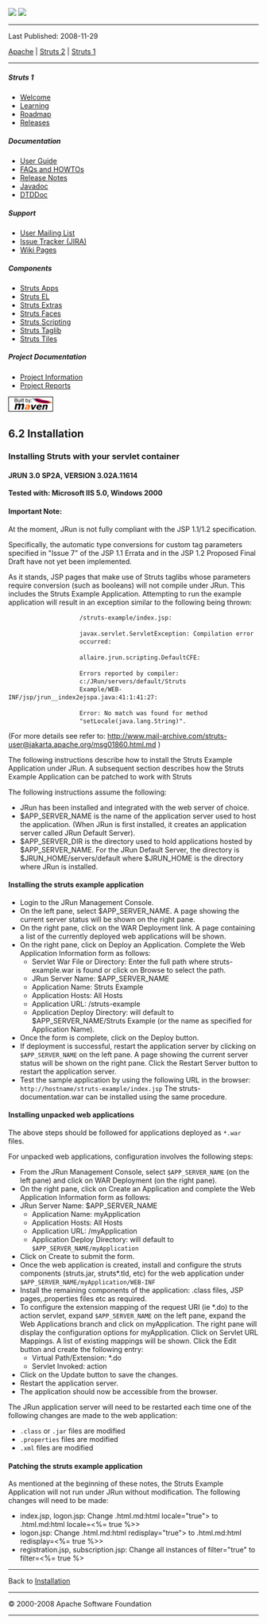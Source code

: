 <span id="bannerLeft">[![](http://www.apache.org/images/asf-logo.gif)](http://www.apache.org/)</span> <span id="bannerRight">[![](../images/struts.gif)]()</span>

------------------------------------------------------------------------

Last Published: 2008-11-29

[Apache](http://www.apache.org/) | [Struts 2](../2.x/) | [Struts 1](../1.x/)

------------------------------------------------------------------------

##### Struts 1

-   [Welcome](../index.html.md)
-   [Learning](../learning.html.md)
-   [Roadmap](../roadmap.html.md)
-   [Releases](../downloads.html.md)

##### Documentation

-   [User Guide](../userGuide/index.html.md)
-   [FAQs and HOWTOs](../faqs/index.html.md)
-   [Release Notes](../userGuide/release-notes.html.md)
-   [Javadoc](../apidocs/index.html.md)
-   [DTDDoc](../dtddoc/index.html.md)

##### Support

-   [User Mailing List](../mail.html.md)
-   [Issue Tracker (JIRA)](http://issues.apache.org/struts/)
-   [Wiki Pages](http://wiki.apache.org/struts/)

##### Components

-   [Struts Apps](../struts-apps/index.html.md)
-   [Struts EL](../struts-el/index.html.md)
-   [Struts Extras](../struts-extras/index.html.md)
-   [Struts Faces](../struts-faces/index.html.md)
-   [Struts Scripting](../struts-scripting/index.html.md)
-   [Struts Taglib](../struts-taglib/index.html.md)
-   [Struts Tiles](../struts-tiles/index.html.md)

##### Project Documentation

-   [Project Information](../project-info.html.md)
-   [Project Reports](../project-reports.html.md)

[![Built by Maven](../images/logos/maven-feather.png)](http://maven.apache.org/ "Built by Maven")

<span id="a6.2_Installation"></span>6.2 Installation
----------------------------------------------------

### <span id="Installing_Struts_with_your_servlet_container"></span>Installing Struts with your servlet container

#### JRUN 3.0 SP2A, VERSION 3.02A.11614

**Tested with: Microsoft IIS 5.0, Windows 2000**
#### Important Note:

At the moment, JRun is not fully compliant with the JSP 1.1/1.2 specification.

Specifically, the automatic type conversions for custom tag parameters specified in "Issue 7" of the JSP 1.1 Errata and in the JSP 1.2 Proposed Final Draft have not yet been implemented.

As it stands, JSP pages that make use of Struts taglibs whose parameters require conversion (such as booleans) will not compile under JRun. This includes the Struts Example Application. Attempting to run the example application will result in an exception similar to the following being thrown:

                        /struts-example/index.jsp:

                        javax.servlet.ServletException: Compilation error
                        occurred:

                        allaire.jrun.scripting.DefaultCFE:

                        Errors reported by compiler:
                        c:/JRun/servers/default/Struts
                        Example/WEB-INF/jsp/jrun__index2ejspa.java:41:1:41:27:

                        Error: No match was found for method
                        "setLocale(java.lang.String)".
                    

(For more details see refer to:
 <http://www.mail-archive.com/struts-user@jakarta.apache.org/msg01860.html.md> )

The following instructions describe how to install the Struts Example Application under JRun. A subsequent section describes how the Struts Example Application can be patched to work with Struts

The following instructions assume the following:

-   JRun has been installed and integrated with the web server of choice.
-   $APP\_SERVER\_NAME is the name of the application server used to host the application. (When JRun is first installed, it creates an application server called JRun Default Server).
-   $APP\_SERVER\_DIR is the directory used to hold applications hosted by $APP\_SERVER\_NAME. For the JRun Default Server, the directory is $JRUN\_HOME/servers/default where $JRUN\_HOME is the directory where JRun is installed.

#### Installing the struts example application

-   Login to the JRun Management Console.
-   On the left pane, select $APP\_SERVER\_NAME. A page showing the current server status will be shown on the right pane.
-   On the right pane, click on the WAR Deployment link. A page containing a list of the currently deployed web applications will be shown.
-   On the right pane, click on Deploy an Application. Complete the Web Application Information form as follows:
    -   Servlet War File or Directory: Enter the full path where struts-example.war is found or click on Browse to select the path.
    -   JRun Server Name: $APP\_SERVER\_NAME
    -   Application Name: Struts Example
    -   Application Hosts: All Hosts
    -   Application URL: /struts-example
    -   Application Deploy Directory: will default to $APP\_SERVER\_NAME/Struts Example (or the name as specified for Application Name).
-   Once the form is complete, click on the Deploy button.
-   If deployment is successful, restart the application server by clicking on `$APP_SERVER_NAME` on the left pane. A page showing the current server status will be shown on the right pane. Click the Restart Server button to restart the application server.
-   Test the sample application by using the following URL in the browser:
     `http://hostname/struts-example/index.jsp`
     The struts-documentation.war can be installed using the same procedure.

#### Installing unpacked web applications

The above steps should be followed for applications deployed as `*.war` files.

For unpacked web applications, configuration involves the following steps:

-   From the JRun Management Console, select `$APP_SERVER_NAME` (on the left pane) and click on WAR Deployment (on the right pane).
-   On the right pane, click on Create an Application and complete the Web Application Information form as follows:
-   JRun Server Name: $APP\_SERVER\_NAME
    -   Application Name: myApplication
    -   Application Hosts: All Hosts
    -   Application URL: /myApplication
    -   Application Deploy Directory: will default to
         `$APP_SERVER_NAME/myApplication`
-   Click on Create to submit the form.
-   Once the web application is created, install and configure the struts components (struts.jar, struts\*.tld, etc) for the web application under `$APP_SERVER_NAME/myApplication/WEB-INF`
-   Install the remaining components of the application: .class files, JSP pages,.properties files etc as required.
-   To configure the extension mapping of the request URI (ie \*.do) to the action servlet, expand `$APP_SERVER_NAME` on the left pane, expand the Web Applications branch and click on myApplication. The right pane will display the configuration options for myApplication. Click on Servlet URL Mappings. A list of existing mappings will be shown. Click the Edit button and create the following entry:
    -   Virtual Path/Extension: \*.do
    -   Servlet Invoked: action
-   Click on the Update button to save the changes.
-   Restart the application server.
-   The application should now be accessible from the browser.

The JRun application server will need to be restarted each time one of the following changes are made to the web application:

-   `.class` or `.jar` files are modified
-   `.properties` files are modified
-   `.xml` files are modified

#### Patching the struts example application

As mentioned at the beginning of these notes, the Struts Example Application will not run under JRun without modification. The following changes will need to be made:

-   index.jsp, logon.jsp: Change \.html.md:html locale="true"\> to
     \.html.md:html locale=\<%= true %\>\>
-   logon.jsp: Change \.html.md:html redisplay="true"\> to
     \.html.md:html redisplay=\<%= true %\>\>
-   registration.jsp, subscription.jsp: Change all instances of filter="true" to
     filter=\<%= true %\>

------------------------------------------------------------------------

Back to [Installation](installation.html.md#Containers)

------------------------------------------------------------------------

© 2000-2008 Apache Software Foundation

------------------------------------------------------------------------



